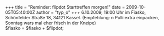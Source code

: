 +++
title = "Reminder: flipdot Starttreffen morgen!"
date = 2009-10-05T05:40:00Z
author = "typ_o"
+++
6.10.2009, 19:00 Uhr im Fiasko, Schönfelder Straße 18, 34121 Kassel.
(Empfehlung: n Pulli extra einpacken, Sonntag wars mal eher frisch in
der Kneipe)  
$fiasko = $fiasko + $flipdot;

